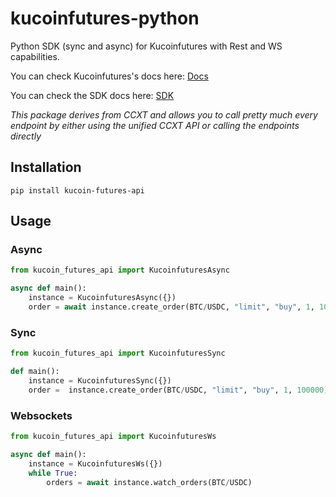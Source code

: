 # kucoinfutures-python
Python SDK (sync and async) for Kucoinfutures with Rest and WS capabilities.

You can check Kucoinfutures's docs here: [Docs](https://ccxt.com)


You can check the SDK docs here: [SDK](https://docs.ccxt.com/#/exchanges/kucoinfutures)

*This package derives from CCXT and allows you to call pretty much every endpoint by either using the unified CCXT API or calling the endpoints directly*

## Installation

```
pip install kucoin-futures-api
```

## Usage

### Async

```Python
from kucoin_futures_api import KucoinfuturesAsync

async def main():
    instance = KucoinfuturesAsync({})
    order = await instance.create_order(BTC/USDC, "limit", "buy", 1, 100000)
```

### Sync

```Python
from kucoin_futures_api import KucoinfuturesSync

def main():
    instance = KucoinfuturesSync({})
    order =  instance.create_order(BTC/USDC, "limit", "buy", 1, 100000)
```

### Websockets

```Python
from kucoin_futures_api import KucoinfuturesWs

async def main():
    instance = KucoinfuturesWs({})
    while True:
        orders = await instance.watch_orders(BTC/USDC)
```

